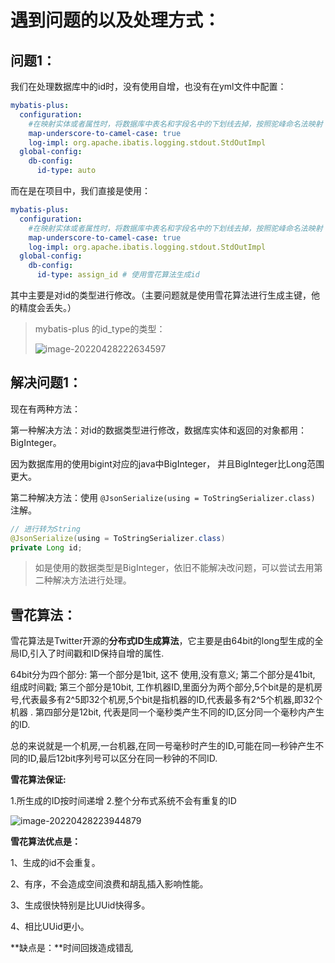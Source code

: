 # 遇到问题的以及处理方式：

## 问题1：

 我们在处理数据库中的id时，没有使用自增，也没有在yml文件中配置：

```yml
mybatis-plus:
  configuration:
    #在映射实体或者属性时，将数据库中表名和字段名中的下划线去掉，按照驼峰命名法映射
    map-underscore-to-camel-case: true
    log-impl: org.apache.ibatis.logging.stdout.StdOutImpl
  global-config:
    db-config:
      id-type: auto
```

而在是在项目中，我们直接是使用：

```yml
mybatis-plus:
  configuration:
    #在映射实体或者属性时，将数据库中表名和字段名中的下划线去掉，按照驼峰命名法映射
    map-underscore-to-camel-case: true
    log-impl: org.apache.ibatis.logging.stdout.StdOutImpl
  global-config:
    db-config:
      id-type: assign_id # 使用雪花算法生成id
```

其中主要是对id的类型进行修改。（主要问题就是使用雪花算法进行生成主键，他的精度会丢失。）

>  mybatis-plus 的id_type的类型：
>
> ![image-20220428222634597](https://qinfeng-typora-img.oss-cn-chengdu.aliyuncs.com/img/202204282226704.png)

## 解决问题1：

现在有两种方法：

第一种解决方法：对id的数据类型进行修改，数据库实体和返回的对象都用：BigInteger。

因为数据库用的使用bigint对应的java中BigInteger， 并且BigInteger比Long范围更大。

第二种解决方法：使用  `@JsonSerialize(using = ToStringSerializer.class)` 注解。

```java
// 进行转为String
@JsonSerialize(using = ToStringSerializer.class)
private Long id;
```

> 如是使用的数据类型是BigInteger，依旧不能解决改问题，可以尝试去用第二种解决方法进行处理。



## 雪花算法：

雪花算法是Twitter开源的**分布式ID生成算法**，它主要是由64bit的long型生成的全局ID,引入了时间戳和ID保持自增的属性.

64bit分为四个部分:
第一个部分是1bit, 这不 使用,没有意义;
第二个部分是41bit, 组成时间戳;
第三个部分是10bit, 工作机器ID,里面分为两个部分,5个bit是的是机房号,代表最多有2^5即32个机房,5个bit是指机器的ID,代表最多有2^5个机器,即32个机器 .
第四部分是12bit, 代表是同一个毫秒类产生不同的ID,区分同一个毫秒内产生的ID.

总的来说就是一个机房,一台机器,在同一号毫秒时产生的ID,可能在同一秒钟产生不同的ID,最后12bit序列号可以区分在同一秒钟的不同ID.

**雪花算法保证:**

1.所生成的ID按时间递增
2.整个分布式系统不会有重复的ID

![image-20220428223944879](https://qinfeng-typora-img.oss-cn-chengdu.aliyuncs.com/img/202204282239913.png)

**雪花算法优点是：**

1、生成的id不会重复。

2、有序，不会造成空间浪费和胡乱插入影响性能。

3、生成很快特别是比UUid快得多。

4、相比UUid更小。

**缺点是：**时间回拨造成错乱

